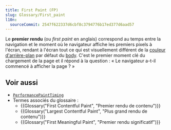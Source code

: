 ```yaml
---
title: First Paint (FP)
slug: Glossary/First_paint
l10n:
  sourceCommit: 2547f622337d6cbf8c3794776b17ed377d6aad57
---
```


Le **premier rendu** (ou <i lang="en">first paint</i> en anglais) correspond au temps entre la navigation et le moment où le navigateur affiche les premiers pixels à l'écran, rendant à l'écran tout ce qui est visuellement différent de la [couleur d'arrière-plan](/fr/docs/Web/CSS/background-color) par défaut du [body](/fr/docs/Web/API/Document/body). C'est le premier moment clé du chargement de la page et il répond à la question&nbsp;: «&nbsp;Le navigateur a-t-il commencé à afficher la page&nbsp;?&nbsp;»

## Voir aussi

- [`PerformancePaintTiming`](/fr/docs/Web/API/PerformancePaintTiming)
- Termes associés du glossaire&nbsp;:
  - {{Glossary("First Contentful Paint", "Premier rendu de contenu")}}
  - {{Glossary("Largest Contentful Paint", "Plus grand rendu de contenu")}}
  - {{Glossary("First Meaningful Paint", "Premier rendu significatif")}}
